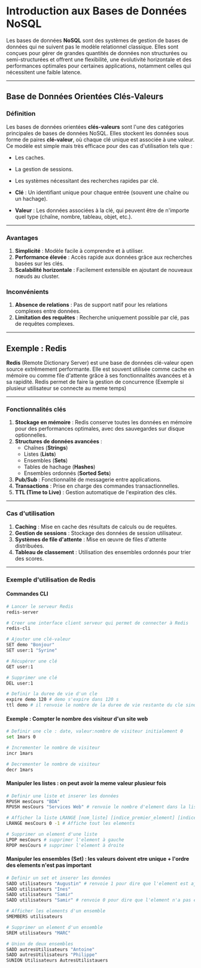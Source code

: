 # Introduction aux Bases de Données NoSQL

Les bases de données **NoSQL** sont des systèmes de gestion de bases de données qui ne suivent pas le modèle relationnel classique. Elles sont conçues pour gérer de grandes quantités de données non structurées ou semi-structurées et offrent une flexibilité, une évolutivité horizontale et des performances optimales pour certaines applications, notamment celles qui nécessitent une faible latence.

---

## Base de Données Orientées Clés-Valeurs

### Définition

Les bases de données orientées **clés-valeurs** sont l'une des catégories principales de bases de données NoSQL. Elles stockent les données sous forme de paires **clé-valeur**, où chaque clé unique est associée à une valeur. Ce modèle est simple mais très efficace pour des cas d'utilisation tels que :
- Les caches.
- La gestion de sessions.
- Les systèmes nécessitant des recherches rapides par clé.

- **Clé** : Un identifiant unique pour chaque entrée (souvent une chaîne ou un hachage).
- **Valeur** : Les données associées à la clé, qui peuvent être de n'importe quel type (chaîne, nombre, tableau, objet, etc.).

---

### Avantages

1. **Simplicité** : Modèle facile à comprendre et à utiliser.
2. **Performance élevée** : Accès rapide aux données grâce aux recherches basées sur les clés.
3. **Scalabilité horizontale** : Facilement extensible en ajoutant de nouveaux nœuds au cluster.

### Inconvénients

1. **Absence de relations** : Pas de support natif pour les relations complexes entre données.
2. **Limitation des requêtes** : Recherche uniquement possible par clé, pas de requêtes complexes.

---

## Exemple : Redis

**Redis** (Remote Dictionary Server) est une base de données clé-valeur open source extrêmement performante. Elle est souvent utilisée comme cache en mémoire ou comme file d'attente grâce à ses fonctionnalités avancées et à sa rapidité.
Redis permet de faire la gestion de concurrence (Exemple si plusieur utilisateur se connecte au meme temps)

---

### Fonctionnalités clés

1. **Stockage en mémoire** : Redis conserve toutes les données en mémoire pour des performances optimales, avec des sauvegardes sur disque optionnelles.
2. **Structures de données avancées** :
    - Chaînes (**Strings**)
    - Listes (**Lists**)
    - Ensembles (**Sets**)
    - Tables de hachage (**Hashes**)
    - Ensembles ordonnés (**Sorted Sets**)
3. **Pub/Sub** : Fonctionnalité de messagerie entre applications.
4. **Transactions** : Prise en charge des commandes transactionnelles.
5. **TTL (Time to Live)** : Gestion automatique de l'expiration des clés.

---

### Cas d'utilisation

1. **Caching** : Mise en cache des résultats de calculs ou de requêtes.
2. **Gestion de sessions** : Stockage des données de session utilisateur.
3. **Systèmes de file d'attente** : Mise en œuvre de files d'attente distribuées.
4. **Tableau de classement** : Utilisation des ensembles ordonnés pour trier des scores.

---

### Exemple d'utilisation de Redis

#### Commandes CLI
```bash
# Lancer le serveur Redis
redis-server

# Creer une interface client serveur qui permet de connecter à Redis
redis-cli

# Ajouter une clé-valeur
SET demo "Bonjour"
SET user:1 "Syrine"

# Récupérer une clé
GET user:1

# Supprimer une clé
DEL user:1

# Definir la duree de vie d'un cle
expire demo 120 # demo s'expire dans 120 s
ttl demo # il renvoie le nombre de la duree de vie restante du cle sinon -1 si la duree de la cle est indefini 
```

#### Exemple : Compter le nombre des visiteur d'un site web
```bash
# Definir une cle : date, valeur:nombre de visiteur initialement 0
set 1mars 0

# Incrementer le nombre de visiteur
incr 1mars

# Decrementer le nombre de visiteur
decr 1mars
```

#### Manipuler les listes : on peut avoir la meme valeur plusieur fois
```bash
# Definir une liste et inserer les données
RPUSH mesCours "BDA"
RPUSH mesCours "Services Web" # renvoie le nombre d'element dans la liste

# Afficher la liste LRANGE [nom_liste] [indice_premier_element] [indice_dernier_element]
LRANGE mesCours 0 -1 # Affiche tout les elements

# Supprimer un element d'une liste
LPOP mesCours # supprimer l'element à gauche
RPOP mesCours # supprimer l'element à droite
```

#### Manipuler les ensembles (Set) : les valeurs doivent etre unique + l'ordre des elements n'est pas important
```bash
# Definir un set et inserer les données
SADD utilisateurs "Augustin" # renvoie 1 pour dire que l'element est ajouté
SADD utilisateurs "Ines"
SADD utilisateurs "Samir"
SADD utilisateurs "Samir" # renvoie 0 pour dire que l'element n'a pas ete ajouté

# Afficher les elements d'un ensemble
SMEMBERS utilisateurs

# Supprimer un element d'un ensemble
SREM utilisateurs "MARC"

# Union de deux ensembles
SADD autresUtilisateurs "Antoine"
SADD autresUtilisateurs "Philippe"
SUNION Utilisateurs AutresUtilistauers

```
